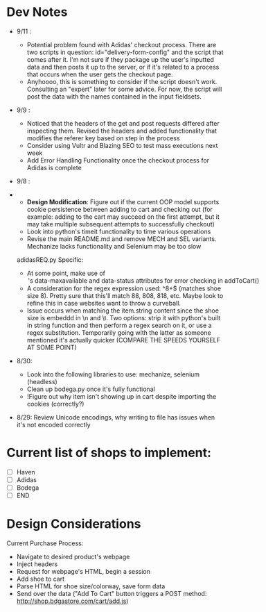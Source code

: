 # Dev Notes
- 9/11 :
	- Potential problem found with Adidas' checkout process. There are two scripts in question: id="delivery-form-config" and the script that comes after it. I'm not sure if they package up the user's inputted data and then posts it up to the server, or if it's related to a process that occurs when the user gets the checkout page.
	- Anyhoooo, this is something to consider if the script doesn't work. Consulting an "expert" later for some advice. For now, the script will post the data with the names contained in the input fieldsets.
- 9/9 : 
	- Noticed that the headers of the get and post requests differed after inspecting them. Revised the headers and added functionality that modifies the referer key based on step in the process
	- Consider using Vultr and Blazing SEO to test mass executions next week
	- Add Error Handling Functionality once the checkout process for Adidas is complete
- 9/8 : 
- 	- **Design Modification**: Figure out if the current OOP model supports cookie persistence between adding to cart and checking out (for example: adding to the cart may succeed on the first attempt, but it may take multiple subsequent attempts to successfully checkout)
	- Look into python's timeit functionality to time various operations
	- Revise the main README.md and remove MECH and SEL variants. Mechanize lacks functionality and Selenium may be too slow
	
	adidasREQ.py Specific:
	- At some point, make use of <option>'s data-maxavailable and data-status attributes for error checking in addToCart()
	- A consideration for the regex expression used: ^8+$ (matches shoe size 8). Pretty sure that this'll match 88, 808, 818, etc. Maybe look to refine this in case websites want to throw a curveball.
	- Issue occurs when matching the item.string content since the shoe size is embeddd in \n and \t. Two options: strip it with python's built in string function and then perform a regex search on it, or use a regex substitution. Temporarily going with the latter as someone mentioned it's actually quicker (COMPARE THE SPEEDS YOURSELF AT SOME POINT)
- 8/30: 
	- Look into the following libraries to use: mechanize, selenium (headless)
	- Clean up bodega.py once it's fully functional
	- !Figure out why item isn't showing up in cart despite importing the cookies (correctly?)
- 8/29: Review Unicode encodings, why writing to file has issues when it's not encoded correctly

# Current list of shops to implement:
-	[ ] Haven
-	[ ] Adidas
-	[ ] Bodega
-	[ ] END

# Design Considerations

Current Purchase Process:
- Navigate to desired product's webpage
- Inject headers
- Request for webpage's HTML, begin a session
- Add shoe to cart
- Parse HTML for shoe size/colorway, save form data
- Send over the data ("Add To Cart" button triggers a POST method: http://shop.bdgastore.com/cart/add.js)
